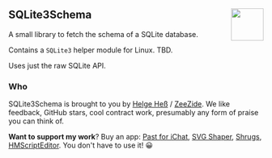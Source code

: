 <h2>SQLite3Schema
  <img src="https://zeezide.com/img/lighter/Lighter256.png"
       align="right" width="64" height="64" />
</h2>

A small library to fetch the schema of a SQLite database.

Contains a `SQLite3` helper module for Linux. TBD.

Uses just the raw SQLite API.

### Who

SQLite3Schema is brought to you by
[Helge Heß](https://github.com/helje5/) / [ZeeZide](https://zeezide.de).
We like feedback, GitHub stars, cool contract work, 
presumably any form of praise you can think of.

**Want to support my work**?
Buy an app:
[Past for iChat](https://apps.apple.com/us/app/past-for-ichat/id1554897185),
[SVG Shaper](https://apps.apple.com/us/app/svg-shaper-for-swiftui/id1566140414),
[Shrugs](https://shrugs.app/),
[HMScriptEditor](https://apps.apple.com/us/app/hmscripteditor/id1483239744).
You don't have to use it! 😀
